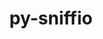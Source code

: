 ---
title: "py-sniffio"
layout: cache
categories: [package, develop-2024-03-24]
meta: {"versions": ["1.3.0"], "compilers": ["gcc@=11.1.0", "gcc@=11.4.0", "gcc@=9.4.0", "oneapi@=2024.0.0"], "oss": ["ubuntu20.04", "ubuntu22.04"], "platforms": ["linux"], "targets": ["neoverse_v1", "neoverse_v2", "ppc64le", "x86_64_v3"], "stacks": ["data-vis-sdk", "e4s", "e4s-neoverse-v2", "e4s-neoverse_v1", "e4s-oneapi", "e4s-power", "root"], "num_specs": 13, "num_specs_by_stack": {"e4s-power": 2, "root": 13, "data-vis-sdk": 2, "e4s-neoverse_v1": 2, "e4s-neoverse-v2": 2, "e4s": 3, "e4s-oneapi": 2}}
spec_details: [{"hash": "do3vxjoav2wbsxbms3sxotj5ncf6kcju", "compiler": "gcc@=9.4.0", "versions": ["1.3.0"], "os": "ubuntu20.04", "platform": "linux", "target": "ppc64le", "variants": ["build_system=python_pip"], "stacks": ["e4s-power", "root"], "size": "-", "tarball": "https://binaries.spack.io/releases/develop-2024-03-24/build_cache/linux-ubuntu20.04-ppc64le/gcc-9.4.0/py-sniffio-1.3.0/linux-ubuntu20.04-ppc64le-gcc-9.4.0-py-sniffio-1.3.0-do3vxjoav2wbsxbms3sxotj5ncf6kcju.spack"}, {"hash": "dyrz5i4idikualdfcdjigion37lan3ec", "compiler": "gcc@=9.4.0", "versions": ["1.3.0"], "os": "ubuntu20.04", "platform": "linux", "target": "ppc64le", "variants": ["build_system=python_pip"], "stacks": ["e4s-power", "root"], "size": "-", "tarball": "https://binaries.spack.io/releases/develop-2024-03-24/build_cache/linux-ubuntu20.04-ppc64le/gcc-9.4.0/py-sniffio-1.3.0/linux-ubuntu20.04-ppc64le-gcc-9.4.0-py-sniffio-1.3.0-dyrz5i4idikualdfcdjigion37lan3ec.spack"}, {"hash": "ejunewotxb2gdfgdxytkcmskf2mvfg7g", "compiler": "gcc@=11.1.0", "versions": ["1.3.0"], "os": "ubuntu20.04", "platform": "linux", "target": "x86_64_v3", "variants": ["build_system=python_pip"], "stacks": ["data-vis-sdk", "root"], "size": "-", "tarball": "https://binaries.spack.io/releases/develop-2024-03-24/build_cache/linux-ubuntu20.04-x86_64_v3/gcc-11.1.0/py-sniffio-1.3.0/linux-ubuntu20.04-x86_64_v3-gcc-11.1.0-py-sniffio-1.3.0-ejunewotxb2gdfgdxytkcmskf2mvfg7g.spack"}, {"hash": "77zk2wcl52awnv3jivscgytrph7vzse6", "compiler": "gcc@=11.1.0", "versions": ["1.3.0"], "os": "ubuntu20.04", "platform": "linux", "target": "x86_64_v3", "variants": ["build_system=python_pip"], "stacks": ["data-vis-sdk", "root"], "size": "-", "tarball": "https://binaries.spack.io/releases/develop-2024-03-24/build_cache/linux-ubuntu20.04-x86_64_v3/gcc-11.1.0/py-sniffio-1.3.0/linux-ubuntu20.04-x86_64_v3-gcc-11.1.0-py-sniffio-1.3.0-77zk2wcl52awnv3jivscgytrph7vzse6.spack"}, {"hash": "tvitfsbndv27sdjpfpzvdpl3hgbswuwn", "compiler": "gcc@=11.4.0", "versions": ["1.3.0"], "os": "ubuntu22.04", "platform": "linux", "target": "neoverse_v1", "variants": ["build_system=python_pip"], "stacks": ["root", "e4s-neoverse_v1"], "size": "-", "tarball": "https://binaries.spack.io/releases/develop-2024-03-24/build_cache/linux-ubuntu22.04-neoverse_v1/gcc-11.4.0/py-sniffio-1.3.0/linux-ubuntu22.04-neoverse_v1-gcc-11.4.0-py-sniffio-1.3.0-tvitfsbndv27sdjpfpzvdpl3hgbswuwn.spack"}, {"hash": "emwttcttuu6amyaf3kvlj5zuknylcuad", "compiler": "gcc@=11.4.0", "versions": ["1.3.0"], "os": "ubuntu22.04", "platform": "linux", "target": "neoverse_v1", "variants": ["build_system=python_pip"], "stacks": ["root", "e4s-neoverse_v1"], "size": "-", "tarball": "https://binaries.spack.io/releases/develop-2024-03-24/build_cache/linux-ubuntu22.04-neoverse_v1/gcc-11.4.0/py-sniffio-1.3.0/linux-ubuntu22.04-neoverse_v1-gcc-11.4.0-py-sniffio-1.3.0-emwttcttuu6amyaf3kvlj5zuknylcuad.spack"}, {"hash": "3mvdcyhloweqxxvxqaz6bbvy4trhfcok", "compiler": "gcc@=11.4.0", "versions": ["1.3.0"], "os": "ubuntu22.04", "platform": "linux", "target": "neoverse_v2", "variants": ["build_system=python_pip"], "stacks": ["root", "e4s-neoverse-v2"], "size": "-", "tarball": "https://binaries.spack.io/releases/develop-2024-03-24/build_cache/linux-ubuntu22.04-neoverse_v2/gcc-11.4.0/py-sniffio-1.3.0/linux-ubuntu22.04-neoverse_v2-gcc-11.4.0-py-sniffio-1.3.0-3mvdcyhloweqxxvxqaz6bbvy4trhfcok.spack"}, {"hash": "23wpkvmskxlev3rlm56rdxrmflvssvso", "compiler": "gcc@=11.4.0", "versions": ["1.3.0"], "os": "ubuntu22.04", "platform": "linux", "target": "neoverse_v2", "variants": ["build_system=python_pip"], "stacks": ["root", "e4s-neoverse-v2"], "size": "-", "tarball": "https://binaries.spack.io/releases/develop-2024-03-24/build_cache/linux-ubuntu22.04-neoverse_v2/gcc-11.4.0/py-sniffio-1.3.0/linux-ubuntu22.04-neoverse_v2-gcc-11.4.0-py-sniffio-1.3.0-23wpkvmskxlev3rlm56rdxrmflvssvso.spack"}, {"hash": "w77fw2gjhhuilkutdnkt7w4yec6tviaw", "compiler": "gcc@=11.4.0", "versions": ["1.3.0"], "os": "ubuntu22.04", "platform": "linux", "target": "x86_64_v3", "variants": ["build_system=python_pip"], "stacks": ["root", "e4s"], "size": "-", "tarball": "https://binaries.spack.io/releases/develop-2024-03-24/build_cache/linux-ubuntu22.04-x86_64_v3/gcc-11.4.0/py-sniffio-1.3.0/linux-ubuntu22.04-x86_64_v3-gcc-11.4.0-py-sniffio-1.3.0-w77fw2gjhhuilkutdnkt7w4yec6tviaw.spack"}, {"hash": "5gjmkjfo3elxjhwrb36e22rdulltnw7a", "compiler": "gcc@=11.4.0", "versions": ["1.3.0"], "os": "ubuntu22.04", "platform": "linux", "target": "x86_64_v3", "variants": ["build_system=python_pip"], "stacks": ["root", "e4s"], "size": "-", "tarball": "https://binaries.spack.io/releases/develop-2024-03-24/build_cache/linux-ubuntu22.04-x86_64_v3/gcc-11.4.0/py-sniffio-1.3.0/linux-ubuntu22.04-x86_64_v3-gcc-11.4.0-py-sniffio-1.3.0-5gjmkjfo3elxjhwrb36e22rdulltnw7a.spack"}, {"hash": "t63kca5ae6lhdzabmsvzmnzpve6hrvkw", "compiler": "gcc@=11.4.0", "versions": ["1.3.0"], "os": "ubuntu22.04", "platform": "linux", "target": "x86_64_v3", "variants": ["build_system=python_pip"], "stacks": ["root", "e4s"], "size": "-", "tarball": "https://binaries.spack.io/releases/develop-2024-03-24/build_cache/linux-ubuntu22.04-x86_64_v3/gcc-11.4.0/py-sniffio-1.3.0/linux-ubuntu22.04-x86_64_v3-gcc-11.4.0-py-sniffio-1.3.0-t63kca5ae6lhdzabmsvzmnzpve6hrvkw.spack"}, {"hash": "rpemihvpjavaby66yt4nqrgmfi6cps7q", "compiler": "oneapi@=2024.0.0", "versions": ["1.3.0"], "os": "ubuntu22.04", "platform": "linux", "target": "x86_64_v3", "variants": ["build_system=python_pip"], "stacks": ["root", "e4s-oneapi"], "size": "-", "tarball": "https://binaries.spack.io/releases/develop-2024-03-24/build_cache/linux-ubuntu22.04-x86_64_v3/oneapi-2024.0.0/py-sniffio-1.3.0/linux-ubuntu22.04-x86_64_v3-oneapi-2024.0.0-py-sniffio-1.3.0-rpemihvpjavaby66yt4nqrgmfi6cps7q.spack"}, {"hash": "pgayfgynyq46c6k6j2nbppkolnl72yxe", "compiler": "oneapi@=2024.0.0", "versions": ["1.3.0"], "os": "ubuntu22.04", "platform": "linux", "target": "x86_64_v3", "variants": ["build_system=python_pip"], "stacks": ["root", "e4s-oneapi"], "size": "-", "tarball": "https://binaries.spack.io/releases/develop-2024-03-24/build_cache/linux-ubuntu22.04-x86_64_v3/oneapi-2024.0.0/py-sniffio-1.3.0/linux-ubuntu22.04-x86_64_v3-oneapi-2024.0.0-py-sniffio-1.3.0-pgayfgynyq46c6k6j2nbppkolnl72yxe.spack"}]
---